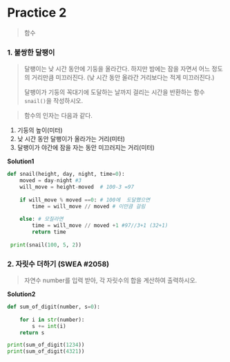# Practice 2

> 함수



### 1. 불쌍한 달팽이

> 달팽이는 낮 시간 동안에 기둥을 올라간다. 하지만 밤에는 잠을 자면서 어느 정도의 거리만큼 미끄러진다. (낮 시간 동안 올라간 거리보다는 적게 미끄러진다.)
>
> 달팽이가 기둥의 꼭대기에 도달하는 날까지 걸리는 시간을 반환하는 함수 `snail()`을 작성하시오.

> 함수의 인자는 다음과 같다.
1. 기둥의 높이(미터)
2. 낮 시간 동안 달팽이가 올라가는 거리(미터)
3. 달팽이가 야간에 잠을 자는 동안 미끄러지는 거리(미터)

**Solution1**

```python
def snail(height, day, night, time=0):
    moved = day-night #3
    will_move = height-moved  # 100-3 =97
    
    if will_move % moved ==0: # 100에  도달했으면
        time = will_move // moved # 이만큼 걸림
        
    else: # 모질라면
        time = will_move // moved +1 #97//3+1 (32+1)
        return time
    
 print(snail(100, 5, 2))   
```



###  2. 자릿수 더하기 (SWEA #2058)

> 자연수 number를 입력 받아, 각 자릿수의 합을 계산하여 출력하시오.

**Solution2**

```python
def sum_of_digit(number, s=0):
    
    for i in str(number): 
        s += int(i) 
    return s

print(sum_of_digit(1234))
print(sum_of_digit(4321))
```

